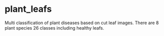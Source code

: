 # plant_leafs
Multi classification of plant diseases based on cut leaf images. There are  8 plant species 26 classes including healthy leafs.
